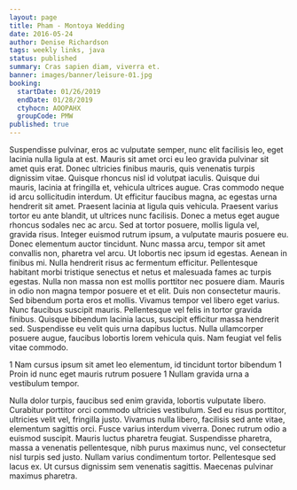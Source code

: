 ```yaml
---
layout: page
title: Pham - Montoya Wedding
date: 2016-05-24
author: Denise Richardson
tags: weekly links, java
status: published
summary: Cras sapien diam, viverra et.
banner: images/banner/leisure-01.jpg
booking:
  startDate: 01/26/2019
  endDate: 01/28/2019
  ctyhocn: AOOPAHX
  groupCode: PMW
published: true
---
```

Suspendisse pulvinar, eros ac vulputate semper, nunc elit facilisis leo, eget lacinia nulla ligula at est. Mauris sit amet orci eu leo gravida pulvinar sit amet quis erat. Donec ultricies finibus mauris, quis venenatis turpis dignissim vitae. Quisque rhoncus nisl id volutpat iaculis. Quisque dui mauris, lacinia at fringilla et, vehicula ultrices augue. Cras commodo neque id arcu sollicitudin interdum. Ut efficitur faucibus magna, ac egestas urna hendrerit sit amet. Praesent lacinia at ligula quis vehicula. Praesent varius tortor eu ante blandit, ut ultrices nunc facilisis. Donec a metus eget augue rhoncus sodales nec ac arcu. Sed at tortor posuere, mollis ligula vel, gravida risus. Integer euismod rutrum ipsum, a vulputate mauris posuere eu. Donec elementum auctor tincidunt. Nunc massa arcu, tempor sit amet convallis non, pharetra vel arcu. Ut lobortis nec ipsum id egestas. Aenean in finibus mi.
Nulla hendrerit risus ac fermentum efficitur. Pellentesque habitant morbi tristique senectus et netus et malesuada fames ac turpis egestas. Nulla non massa non est mollis porttitor nec posuere diam. Mauris in odio non magna tempor posuere et et elit. Duis non consectetur mauris. Sed bibendum porta eros et mollis. Vivamus tempor vel libero eget varius. Nunc faucibus suscipit mauris. Pellentesque vel felis in tortor gravida finibus. Quisque bibendum lacinia lacus, suscipit efficitur massa hendrerit sed. Suspendisse eu velit quis urna dapibus luctus. Nulla ullamcorper posuere augue, faucibus lobortis lorem vehicula quis. Nam feugiat vel felis vitae commodo.

1 Nam cursus ipsum sit amet leo elementum, id tincidunt tortor bibendum
1 Proin id nunc eget mauris rutrum posuere
1 Nullam gravida urna a vestibulum tempor.

Nulla dolor turpis, faucibus sed enim gravida, lobortis vulputate libero. Curabitur porttitor orci commodo ultricies vestibulum. Sed eu risus porttitor, ultricies velit vel, fringilla justo. Vivamus nulla libero, facilisis sed ante vitae, elementum sagittis orci. Fusce varius interdum viverra. Donec rutrum odio a euismod suscipit. Mauris luctus pharetra feugiat. Suspendisse pharetra, massa a venenatis pellentesque, nibh purus maximus nunc, vel consectetur nisl turpis sed justo. Nullam varius condimentum tortor. Pellentesque sed lacus ex. Ut cursus dignissim sem venenatis sagittis. Maecenas pulvinar maximus pharetra.
